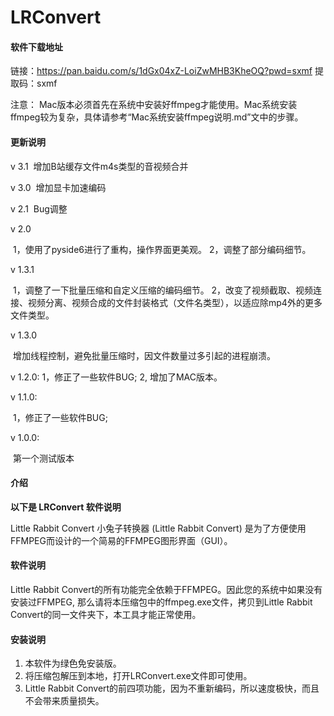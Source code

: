 # LRConvert

#### 软件下载地址

链接：https://pan.baidu.com/s/1dGx04xZ-LoiZwMHB3KheOQ?pwd=sxmf 
提取码：sxmf 


注意： Mac版本必须首先在系统中安装好ffmpeg才能使用。Mac系统安装ffmpeg较为复杂，具体请参考“Mac系统安装ffmpeg说明.md”文中的步骤。

#### 更新说明

v 3.1
​     增加B站缓存文件m4s类型的音视频合并

v 3.0
​     增加显卡加速编码

v 2.1
​     Bug调整
    

v 2.0

​    1，使用了pyside6进行了重构，操作界面更美观。
​    2，调整了部分编码细节。

v 1.3.1

​    1，调整了一下批量压缩和自定义压缩的编码细节。
​    2，改变了视频截取、视频连接、视频分离、视频合成的文件封装格式（文件名类型），以适应除mp4外的更多文件类型。

v 1.3.0

​    增加线程控制，避免批量压缩时，因文件数量过多引起的进程崩溃。

v 1.2.0:
    1，修正了一些软件BUG;
    2, 增加了MAC版本。

v 1.1.0:

​    1，修正了一些软件BUG;

v 1.0.0:

​    第一个测试版本


#### 介绍
**以下是 LRConvert 软件说明** 

Little Rabbit Convert 小兔子转换器 (Little Rabbit Convert) 是为了方便使用FFMPEG而设计的一个简易的FFMPEG图形界面（GUI）。


#### 软件说明
Little Rabbit Convert的所有功能完全依赖于FFMPEG。因此您的系统中如果没有安装过FFMPEG,
那么请将本压缩包中的ffmpeg.exe文件，拷贝到Little Rabbit Convert的同一文件夹下，本工具才能正常使用。


#### 安装说明

1.  本软件为绿色免安装版。
2.  将压缩包解压到本地，打开LRConvert.exe文件即可使用。
3.  Little Rabbit Convert的前四项功能，因为不重新编码，所以速度极快，而且不会带来质量损失。
